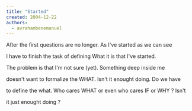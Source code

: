 ```yaml
---
title: "Started"
created: 2004-12-22
authors: 
  - avrahambenemanuel
---
```


After the first questions are no longer. As I've started as we can see

I have to finish the task of defining What it is that I've started.

The problem is that I'm not sure (yet). Something deep inside me

doesn't want to formalize the WHAT. Isn't it enought doing. Do we have

to define the what. Who cares WHAT or even who cares IF or WHY ? Isn't

it just enought doing ?
